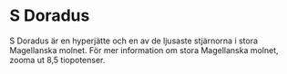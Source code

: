 # S Doradus

S Doradus är en hyperjätte och en av de ljusaste stjärnorna i stora Magellanska
molnet. För mer information om stora Magellanska molnet, zooma ut 8,5
tiopotenser.
